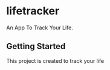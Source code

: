 # lifetracker

An App To Track Your Life.

## Getting Started

This project is created to track your life
